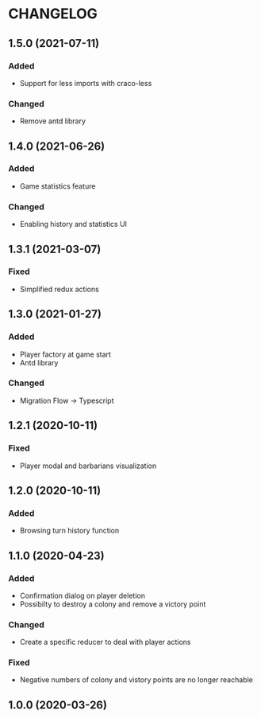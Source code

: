 # CHANGELOG

## 1.5.0 (2021-07-11)

### Added
- Support for less imports with craco-less

### Changed
- Remove antd library

## 1.4.0 (2021-06-26)

### Added
- Game statistics feature

### Changed
- Enabling history and statistics UI

## 1.3.1 (2021-03-07)

### Fixed
- Simplified redux actions

## 1.3.0 (2021-01-27)

### Added
- Player factory at game start
- Antd library

### Changed
- Migration Flow -> Typescript

## 1.2.1 (2020-10-11)

### Fixed
- Player modal and barbarians visualization

## 1.2.0 (2020-10-11)

### Added
- Browsing turn history function

## 1.1.0 (2020-04-23)

### Added
- Confirmation dialog on player deletion
- Possibilty to destroy a colony and remove a victory point

### Changed
- Create a specific reducer to deal with player actions

### Fixed
- Negative numbers of colony and vistory points are no longer reachable

## 1.0.0 (2020-03-26)
